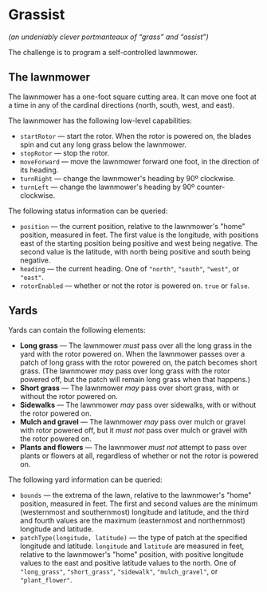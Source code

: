 # Grassist

_(an undeniably clever portmanteaux of “grass” and “assist”)_

The challenge is to program a self-controlled lawnmower.

## The lawnmower

The lawnmower has a one-foot square cutting area. It can move one foot at a time in any of the cardinal directions (north, south, west, and east).

The lawnmower has the following low-level capabilities:
  - `startRotor` — start the rotor. When the rotor is powered on, the blades spin and cut any long grass below the lawnmower.
  - `stopRotor` — stop the rotor.
  - `moveForward` — move the lawnmower forward one foot, in the direction of its heading.
  - `turnRight` — change the lawnmower's heading by 90º clockwise.
  - `turnLeft` — change the lawnmower's heading by 90º counter-clockwise.

The following status information can be queried:
  - `position` — the current position, relative to the lawnmower's "home" position, measured in feet. The first value is the longitude, with positions east of the starting position being positive and west being negative. The second value is the latitude, with north being positive and south being negative.
  - `heading` — the current heading. One of `"north"`, `"south"`, `"west"`, or `"east"`.
  - `rotorEnabled` — whether or not the rotor is powered on. `true` or `false`.

## Yards

Yards can contain the following elements:
  - **Long grass** — The lawnmower _must_ pass over all the long grass in the yard with the rotor powered on. When the lawnmower passes over a patch of long grass with the rotor powered on, the patch becomes short grass. (The lawnmower _may_ pass over long grass with the rotor powered off, but the patch will remain long grass when that happens.)
  - **Short grass** — The lawnmower _may_ pass over short grass, with or without the rotor powered on.
  - **Sidewalks** — The lawnmower _may_ pass over sidewalks, with or without the rotor powered on.
  - **Mulch and gravel** — The lawnmower _may_ pass over mulch or gravel with rotor powered off, but it _must not_ pass over mulch or gravel with the rotor powered on.
  - **Plants and flowers** — The lawnmower _must not_ attempt to pass over plants or flowers at all, regardless of whether or not the rotor is powered on.

The following yard information can be queried:
  - `bounds` — the extrema of the lawn, relative to the lawnmower's "home" position, measured in feet. The first and second values are the minimum (westernmost and southernmost) longitude and latitude, and the third and fourth values are the maximum (easternmost and northernmost) longitude and latitude.
  - `patchType(longitude, latitude)` — the type of patch at the specified longitude and latitude. `longitude` and `latitude` are measured in feet, relative to the lawnmower's "home" position, with positive longitude values to the east and positive latitude values to the north. One of `"long_grass"`, `"short_grass"`, `"sidewalk"`, `"mulch_gravel"`, or `"plant_flower"`.
